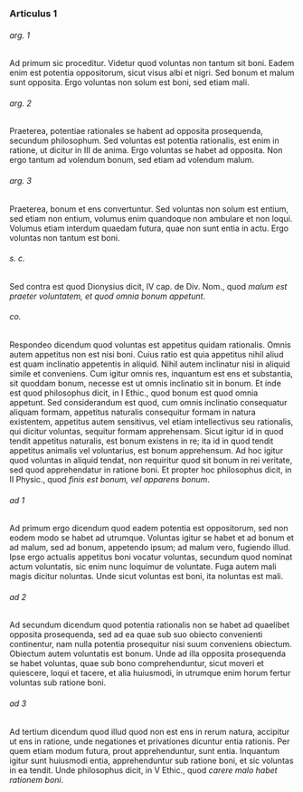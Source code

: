 ### Articulus 1

###### arg. 1
Ad primum sic proceditur. Videtur quod voluntas non tantum sit boni. Eadem enim est potentia oppositorum, sicut visus albi et nigri. Sed bonum et malum sunt opposita. Ergo voluntas non solum est boni, sed etiam mali.

###### arg. 2
Praeterea, potentiae rationales se habent ad opposita prosequenda, secundum philosophum. Sed voluntas est potentia rationalis, est enim in ratione, ut dicitur in III de anima. Ergo voluntas se habet ad opposita. Non ergo tantum ad volendum bonum, sed etiam ad volendum malum.

###### arg. 3
Praeterea, bonum et ens convertuntur. Sed voluntas non solum est entium, sed etiam non entium, volumus enim quandoque non ambulare et non loqui. Volumus etiam interdum quaedam futura, quae non sunt entia in actu. Ergo voluntas non tantum est boni.

###### s. c.
Sed contra est quod Dionysius dicit, IV cap. de Div. Nom., quod *malum est praeter voluntatem, et quod omnia bonum appetunt*.

###### co.
Respondeo dicendum quod voluntas est appetitus quidam rationalis. Omnis autem appetitus non est nisi boni. Cuius ratio est quia appetitus nihil aliud est quam inclinatio appetentis in aliquid. Nihil autem inclinatur nisi in aliquid simile et conveniens. Cum igitur omnis res, inquantum est ens et substantia, sit quoddam bonum, necesse est ut omnis inclinatio sit in bonum. Et inde est quod philosophus dicit, in I Ethic., quod bonum est quod omnia appetunt. Sed considerandum est quod, cum omnis inclinatio consequatur aliquam formam, appetitus naturalis consequitur formam in natura existentem, appetitus autem sensitivus, vel etiam intellectivus seu rationalis, qui dicitur voluntas, sequitur formam apprehensam. Sicut igitur id in quod tendit appetitus naturalis, est bonum existens in re; ita id in quod tendit appetitus animalis vel voluntarius, est bonum apprehensum. Ad hoc igitur quod voluntas in aliquid tendat, non requiritur quod sit bonum in rei veritate, sed quod apprehendatur in ratione boni. Et propter hoc philosophus dicit, in II Physic., quod *finis est bonum, vel apparens bonum*.

###### ad 1
Ad primum ergo dicendum quod eadem potentia est oppositorum, sed non eodem modo se habet ad utrumque. Voluntas igitur se habet et ad bonum et ad malum, sed ad bonum, appetendo ipsum; ad malum vero, fugiendo illud. Ipse ergo actualis appetitus boni vocatur voluntas, secundum quod nominat actum voluntatis, sic enim nunc loquimur de voluntate. Fuga autem mali magis dicitur noluntas. Unde sicut voluntas est boni, ita noluntas est mali.

###### ad 2
Ad secundum dicendum quod potentia rationalis non se habet ad quaelibet opposita prosequenda, sed ad ea quae sub suo obiecto convenienti continentur, nam nulla potentia prosequitur nisi suum conveniens obiectum. Obiectum autem voluntatis est bonum. Unde ad illa opposita prosequenda se habet voluntas, quae sub bono comprehenduntur, sicut moveri et quiescere, loqui et tacere, et alia huiusmodi, in utrumque enim horum fertur voluntas sub ratione boni.

###### ad 3
Ad tertium dicendum quod illud quod non est ens in rerum natura, accipitur ut ens in ratione, unde negationes et privationes dicuntur entia rationis. Per quem etiam modum futura, prout apprehenduntur, sunt entia. Inquantum igitur sunt huiusmodi entia, apprehenduntur sub ratione boni, et sic voluntas in ea tendit. Unde philosophus dicit, in V Ethic., quod *carere malo habet rationem boni*.

